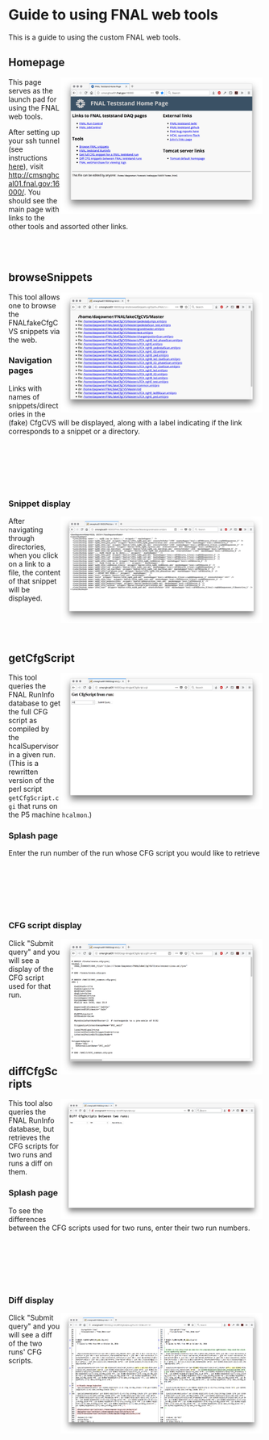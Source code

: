 Guide to using FNAL web tools
=============================

This is a guide to using the custom FNAL web tools.

Homepage
--------
<img src='homepage.png' width=400px align="right"/>

This page serves as the launch pad for using the FNAL web tools.

After setting up your ssh tunnel (see instructions [here](https://twiki.cern.ch/twiki/bin/view/CMSPublic/FNALHCalMicroTCATestStand#Login_Instructions)), visit http://cmsnghcal01.fnal.gov:16000/. You should see the main page with links to the other tools and assorted other links. 
<br><br><br><br>


browseSnippets
--------------

<img src='browseSnippets_dir.png' width=400px align="right"/>

This tool allows one to browse the FNALfakeCfgCVS snippets via the web.

### Navigation pages

Links with names of snippets/directories in the (fake) CfgCVS will be displayed, along with a label indicating if the link corresponds to a snippet or a directory.
<br><br><br><br><br><br><br>

### Snippet display
<img src='browseSnippets_grandmaster.png' width=400px align="right"/>

After navigating through directories, when you click on a link to a file, the content of that snippet will be displayed.
<br><br><br><br><br>


getCfgScript
------------

<img src='getCfgScript_splash.png' width=400px align="right"/>

This tool queries the FNAL RunInfo database to get the full CFG script as compiled by the hcalSupervisor in a given run. (This is a rewritten version of the perl script `getCfgScript.cgi` that runs on the P5 machine `hcalmon`.)

### Splash page

Enter the run number of the run whose CFG script you would like to retrieve
<br><br><br><br><br><br><br>


### CFG script display

<img src='getCfgScript_cfg.png' width=400px align="right"/>

Click "Submit query" and you will see a display of the CFG script used for that run.
<br><br><br><br><br><br><br>


diffCfgScripts
-------------
<img src='diffCfgScripts_splash.png' width=400px align="right"/>

This tool also queries the FNAL RunInfo database, but retrieves the CFG scripts for two runs and runs a diff on them.

### Splash page

To see the differences between the CFG scripts used for two runs, enter their two run numbers. 
<br><br><br><br><br><br><br>

### Diff display
<img src='diffCfgScripts_diff.png' width=400px align="right"/>

Click "Submit query" and you will see a diff of the two runs' CFG scripts.

